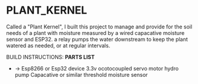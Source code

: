 # PLANT_KERNEL
Called a "Plant Kernel", I built this project to manage and provide for the soil needs of a plant with moisture measured by a wired capacative moisture sensor and ESP32. a relay pumps the water downstream to keep the plant watered as needed, or at regular intervals.

BUILD INSTRUCTIONS:
 <b> PARTS LIST</b>
 <ul>
   <li>
     -> 
      Esp8266 or Esp32 device
      3.3v ocotocoupled servo motor
      hydro pump
      Capacative or similar threshold moisture sensor
   </li>


   
 </ul>
